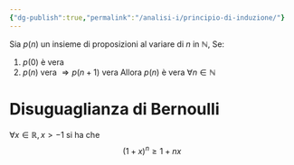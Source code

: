 ```yaml
---
{"dg-publish":true,"permalink":"/analisi-i/principio-di-induzione/"}
---
```


Sia $p(n)$ un insieme di proposizioni al variare di $n$ in $\mathbb{N}$,
Se:
1) $p(0)$ è vera
2) $p(n)$ vera $\Rightarrow p(n+1)$ vera
Allora $p(n)$ è vera $\forall n\in\mathbb{N}$ 

# Disuguaglianza di Bernoulli
$\forall x\in\mathbb{R},x>-1$ si ha che $$(1+x)^n\ge1+nx$$